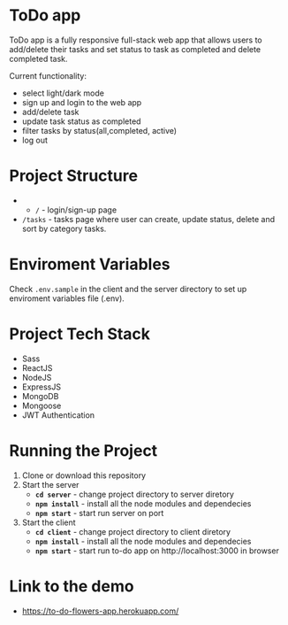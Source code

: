 # ToDo app
ToDo app is a fully responsive full-stack web app that allows users to add/delete their tasks and set status to task as completed and delete completed task. 

Current functionality:
* select light/dark mode
* sign up and login to the web app 
* add/delete task
* update task status as completed
* filter tasks by status(all,completed, active)
* log out

# Project Structure
* * `/` - login/sign-up page
* `/tasks` - tasks page where user can create, update status, delete and sort by category tasks.

# Enviroment Variables
Check `.env.sample` in the client and the server directory to set up enviroment variables file (.env). 

# Project Tech Stack
* Sass
* ReactJS
* NodeJS
* ExpressJS
* MongoDB
* Mongoose
* JWT Authentication

# Running the Project
1. Clone or download this repository
2. Start the server
   * **`cd server`** - change project directory to server diretory
   * **`npm install`** - install all the node modules and dependecies
   * **`npm start`** - start run server on port
3. Start the client
   * **`cd client`** - change project directory to client diretory
   * **`npm install`** - install all the node modules and dependecies
   * **`npm start`** - start run to-do app on http://localhost:3000 in browser

# Link to the demo
* https://to-do-flowers-app.herokuapp.com/

